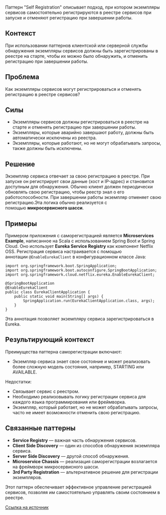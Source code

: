 Паттерн "Self Registration" описывает подход, при котором экземпляры сервисов самостоятельно регистрируются в реестре сервисов при запуске и отменяют регистрацию при завершении работы.

## Контекст

При использовании паттернов клиентской или серверной службы обнаружения экземпляры сервисов должны быть зарегистрированы в реестре на старте, чтобы их можно было обнаружить, и отменить регистрацию при завершении работы.

## Проблема

Как экземпляры сервисов могут регистрироваться и отменять регистрацию в реестре сервисов?

## Силы

- Экземпляры сервисов должны регистрироваться в реестре на старте и отменять регистрацию при завершении работы.
- Экземпляры, которые аварийно завершают работу, должны быть автоматически исключены из реестра.
- Экземпляры, которые работают, но не могут обрабатывать запросы, также должны быть исключены.

## Решение

Экземпляр сервиса отвечает за свою регистрацию в реестре. При запуске он регистрирует свои данные (хост и IP-адрес) и становится доступным для обнаружения. Обычно клиент должен периодически обновлять свою регистрацию, чтобы реестр знал о его работоспособности. При завершении работы экземпляр отменяет свою регистрацию.Эта логика обычно реализуется с помощью **микросервисного шасси**.

## Примеры

Примером приложения с саморегистрацией является **Microservices Example**, написанное на Scala с использованием Spring Boot и Spring Cloud. Оно использует **Eureka Service Registry** как компонент Netflix OSS. Регистрация сервиса настраивается с помощью аннотации `@EnableEurekaClient` в конфигурационном классе Java:

```
import org.springframework.boot.SpringApplication;
import org.springframework.boot.autoconfigure.SpringBootApplication;
import org.springframework.cloud.netflix.eureka.EnableEurekaClient;

@SpringBootApplication
@EnableEurekaClient
public class EurekaClientApplication {
    public static void main(String[] args) {
        SpringApplication.run(EurekaClientApplication.class, args);
    }
}
```

Эта аннотация позволяет экземпляру сервиса зарегистрироваться в Eureka.

## Результирующий контекст

Преимущества паттерна саморегистрации включают:

- Экземпляр сервиса знает свое состояние и может реализовать более сложную модель состояния, например, STARTING или AVAILABLE.

Недостатки:

- Связывает сервис с реестром.
- Необходимо реализовывать логику регистрации сервиса для каждого языка программирования или фреймворка.
- Экземпляр, который работает, но не может обрабатывать запросы, часто не имеет возможности отменить свою регистрацию.

## Связанные паттерны

- **Service Registry** — важная часть обнаружения сервисов.
- **Client Side Discovery** — один из способов обнаружения экземпляра сервиса.
- **Server Side Discovery** — другой способ обнаружения.
- **Microservice Chassis** — реализация саморегистрации возлагается на фреймворк микросервисного шасси.
- **3rd Party Registration** — альтернативное решение для регистрации экземпляров.

Этот паттерн обеспечивает эффективное управление регистрацией сервисов, позволяя им самостоятельно управлять своим состоянием в реестре.

[Ссылка на источник](https://microservices.io/patterns/self-registration.html)